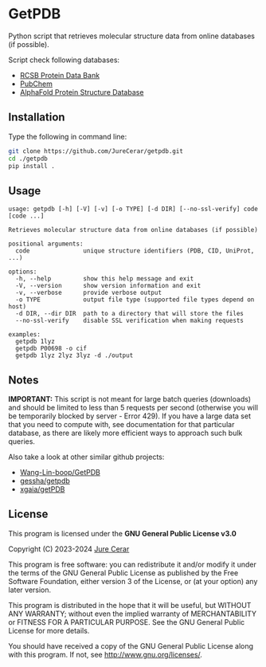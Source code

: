 # GetPDB

Python script that retrieves molecular structure data from online databases (if possible).

Script check following databases:

- [RCSB Protein Data Bank](https://www.rcsb.org/)
- [PubChem](https://pubchem.ncbi.nlm.nih.gov/)
- [AlphaFold Protein Structure Database](https://alphafold.ebi.ac.uk/)

## Installation

Type the following in command line:

```bash
git clone https://github.com/JureCerar/getpdb.git
cd ./getpdb
pip install .
```

## Usage

```text
usage: getpdb [-h] [-V] [-v] [-o TYPE] [-d DIR] [--no-ssl-verify] code [code ...]

Retrieves molecular structure data from online databases (if possible)

positional arguments:
  code               unique structure identifiers (PDB, CID, UniProt, ...)

options:
  -h, --help         show this help message and exit
  -V, --version      show version information and exit
  -v, --verbose      provide verbose output
  -o TYPE            output file type (supported file types depend on host)
  -d DIR, --dir DIR  path to a directory that will store the files
  --no-ssl-verify    disable SSL verification when making requests

examples:
  getpdb 1lyz
  getpdb P00698 -o cif
  getpdb 1lyz 2lyz 3lyz -d ./output
```

## Notes

__IMPORTANT:__ This script is not meant for large batch queries (downloads) and should be limited to less than 5 requests per second (otherwise you will be temporarily blocked by server - Error 429). If you have a large data set that you need to compute with, see documentation for that particular database, as there are likely more efficient ways to approach such bulk queries. 

Also take a look at other similar github projects:

- [Wang-Lin-boop/GetPDB](https://github.com/Wang-Lin-boop/GetPDB)
- [gessha/getpdb](https://github.com/gessha/getpdb)
- [xgaia/getPDB](https://github.com/xgaia/getPDB)

## License

This program is licensed under the __GNU General Public License v3.0__

Copyright (C) 2023-2024 [Jure Cerar](https://github.com/JureCerar)

This program is free software: you can redistribute it and/or modify it under the terms of the GNU General Public License as published by the Free Software Foundation, either version 3 of the License, or (at your option) any later version.

This program is distributed in the hope that it will be useful, but WITHOUT ANY WARRANTY; without even the implied warranty of MERCHANTABILITY or FITNESS FOR A PARTICULAR PURPOSE. See the GNU General Public License for more details.

You should have received a copy of the GNU General Public License along with this program. If not, see http://www.gnu.org/licenses/.

